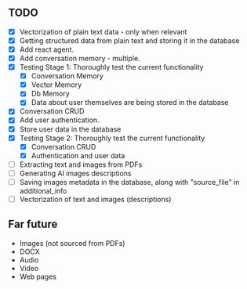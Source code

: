 ## TODO

- [x] Vectorization of plain text data - only when relevant
- [x] Getting structured data from plain text and storing it in the database
- [x] Add react agent.
- [x] Add conversation memory - multiple.
- [x] Testing Stage 1: Thoroughly test the current functionality
  - [x] Conversation Memory
  - [x] Vector Memory
  - [x] Db Memory
  - [x] Data about user themselves are being stored in the database
- [x] Conversation CRUD
- [x] Add user authentication.
- [x] Store user data in the database
- [x] Testing Stage 2: Thoroughly test the current functionality
  - [x] Conversation CRUD
  - [x] Authentication and user data
- [ ] Extracting text and images from PDFs
- [ ] Generating AI images descriptions
- [ ] Saving images metadata in the database, along with "source_file" in additional_info
- [ ] Vectorization of text and images (descriptions)

## Far future

- Images (not sourced from PDFs)
- DOCX
- Audio
- Video
- Web pages
